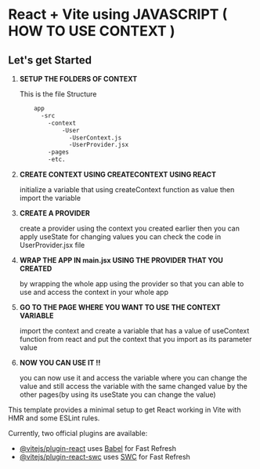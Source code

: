 # React + Vite using JAVASCRIPT ( HOW TO USE CONTEXT )

  

## Let's get Started

1. **SETUP THE FOLDERS OF CONTEXT**

    This is the file Structure

    ```cmd
        app
          -src
            -context
                -User
                  -UserContext.js
                  -UserProvider.jsx
            -pages
            -etc.
    ```

2. **CREATE CONTEXT USING CREATECONTEXT USING REACT**


   initialize a variable that using createContext function as value then import the variable

 3. **CREATE A PROVIDER**


     create a provider using the context you created earlier then you can apply useState for changing values 
     you can check the code in UserProvider.jsx file

   
4. **WRAP THE APP IN main.jsx USING THE PROVIDER THAT YOU CREATED**

    by wrapping the whole app using the provider so that you can able to use and access the context in your whole app
  
6. **GO TO THE PAGE WHERE YOU WANT TO USE THE CONTEXT VARIABLE**

    import the context and create a variable that has a value of useContext function from react and put the context that you import as its parameter value

7. **NOW YOU CAN USE IT !!**

   you can now use it and access the variable where you can change
   the value and still access the variable with the same changed value by the other pages(by using its useState you can change the value)








   
This template provides a minimal setup to get React working in Vite with HMR and some ESLint rules.

Currently, two official plugins are available:

- [@vitejs/plugin-react](https://github.com/vitejs/vite-plugin-react/blob/main/packages/plugin-react/README.md) uses [Babel](https://babeljs.io/) for Fast Refresh
- [@vitejs/plugin-react-swc](https://github.com/vitejs/vite-plugin-react-swc) uses [SWC](https://swc.rs/) for Fast Refresh

